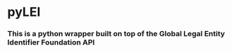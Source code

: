 # pyLEI
### This is a python wrapper built on top of the Global Legal Entity Identifier Foundation API
